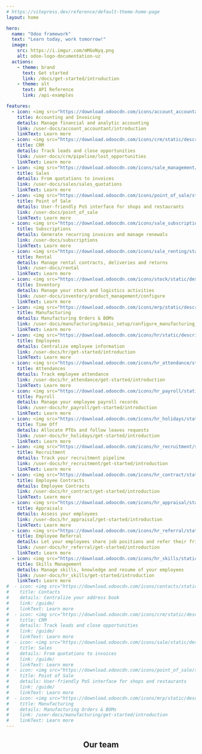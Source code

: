 ```yaml
---
# https://vitepress.dev/reference/default-theme-home-page
layout: home

hero:
  name: "Odoo framework"
  text: "Learn today, work tomorrow!"
  image:
    src: https://i.imgur.com/mMGoNyq.png
    alt: odoo-logo-documentation-uz
  actions:
    - theme: brand
      text: Get started
      link: /docs/get-started/introduction
    - theme: alt
      text: API Reference
      link: /api-examples

features:
  - icon: <img src="https://download.odoocdn.com/icons/account_accountant/static/description/icon.svg"/>
    title: Accounting and Invoicing
    details: Manage financial and analytic accounting
    link: /user-docs/account_accountant/introduction
    linkText: Learn more
  - icon: <img src="https://download.odoocdn.com/icons/crm/static/description/icon.svg"/>
    title: CRM
    details: Track leads and close opportunities
    link: /user-docs/crm/pipeline/lost_opportunities
    linkText: Learn more
  - icon: <img src="https://download.odoocdn.com/icons/sale_management/static/description/icon.svg"/>
    title: Sales
    details: From quotations to invoices
    link: /user-docs/sales/sales_quotations
    linkText: Learn more
  - icon: <img src="https://download.odoocdn.com/icons/point_of_sale/static/description/icon.svg"/>
    title: Point of Sale
    details: User-friendly PoS interface for shops and restaurants
    link: /user-docs/point_of_sale
    linkText: Learn more
  - icon: <img src="https://download.odoocdn.com/icons/sale_subscription/static/description/icon.svg"/>
    title: Subscriptions
    details: Generate recurring invoices and manage renewals
    link: /user-docs/subscriptions
    linkText: Learn more
  - icon: <img src="https://download.odoocdn.com/icons/sale_renting/static/description/icon.svg"/>
    title: Rental
    details: Manage rental contracts, deliveries and returns
    link: /user-docs/rental
    linkText: Learn more
  - icon: <img src="https://download.odoocdn.com/icons/stock/static/description/icon.svg"/>
    title: Inventory
    details: Manage your stock and logistics activities
    link: /user-docs/inventory/product_management/configure
    linkText: Learn more
  - icon: <img src="https://download.odoocdn.com/icons/mrp/static/description/icon.svg"/>
    title: Manufacturing
    details: Manufacturing Orders & BOMs
    link: /user-docs/manufacturing/basic_setup/configure_manufacturing_product
    linkText: Learn more
  - icon: <img src="https://download.odoocdn.com/icons/hr/static/description/icon.svg"/>
    title: Employees
    details: Centralize employee information
    link: /user-docs/hr/get-started/introduction
    linkText: Learn more
  - icon: <img src="https://download.odoocdn.com/icons/hr_attendance/static/description/icon.svg"/>
    title: Attendances
    details: Track employee attendance
    link: /user-docs/hr_attendance/get-started/introduction
    linkText: Learn more
  - icon: <img src="https://download.odoocdn.com/icons/hr_payroll/static/description/icon.svg"/>
    title: Payroll
    details: Manage your employee payroll records
    link: /user-docs/hr_payroll/get-started/introduction
    linkText: Learn more
  - icon: <img src="https://download.odoocdn.com/icons/hr_holidays/static/description/icon.svg"/>
    title: Time Off
    details: Allocate PTOs and follow leaves requests
    link: /user-docs/hr_holidays/get-started/introduction
    linkText: Learn more
  - icon: <img src="https://download.odoocdn.com/icons/hr_recruitment/static/description/icon.svg"/>
    title: Recruitment
    details: Track your recruitment pipeline
    link: /user-docs/hr_recruitment/get-started/introduction
    linkText: Learn more
  - icon: <img src="https://download.odoocdn.com/icons/hr_contract/static/description/icon.svg"/>
    title: Employee Contracts
    details: Employee Contracts
    link: /user-docs/hr_contract/get-started/introduction
    linkText: Learn more
  - icon: <img src="https://download.odoocdn.com/icons/hr_appraisal/static/description/icon.svg"/>
    title: Appraisals
    details: Assess your employees
    link: /user-docs/hr_appraisal/get-started/introduction
    linkText: Learn more
  - icon: <img src="https://download.odoocdn.com/icons/hr_referral/static/description/icon.svg"/>
    title: Employee Referral
    details: Let your employees share job positions and refer their friends
    link: /user-docs/hr_referral/get-started/introduction
    linkText: Learn more
  - icon: <img src="https://download.odoocdn.com/icons/hr_skills/static/description/icon.svg"/>
    title: Skills Management
    details: Manage skills, knowledge and resume of your employees
    link: /user-docs/hr_skills/get-started/introduction
    linkText: Learn more
#  - icon: <img src="https://download.odoocdn.com/icons/contacts/static/description/icon.svg"/>
#    title: Contacts
#    details: Centralize your address book
#    link: /guide/
#    linkText: Learn more
#  - icon: <img src="https://download.odoocdn.com/icons/crm/static/description/icon.svg"/>
#    title: CRM
#    details: Track leads and close opportunities
#    link: /guide/
#    linkText: Learn more
#  - icon: <img src="https://download.odoocdn.com/icons/sale/static/description/icon.svg"/>
#    title: Sales
#    details: From quotations to invoices
#    link: /guide/
#    linkText: Learn more
#  - icon: <img src="https://download.odoocdn.com/icons/point_of_sale/static/description/icon.svg"/>
#    title: Point of Sale
#    details: User-friendly PoS interface for shops and restaurants
#    link: /guide/
#    linkText: Learn more
#  - icon: <img src="https://download.odoocdn.com/icons/mrp/static/description/icon.svg"/>
#    title: Manufacturing
#    details: Manufacturing Orders & BOMs
#    link: /user-docs/manufacturing/get-started/introduction
#    linkText: Learn more
---
```


<script setup>
import { VPTeamMembers } from 'vitepress/theme';

const members = [
  {
    avatar: 'https://www.github.com/zedcentury.png',
    name: 'Asliddin Maxmudov',
    title: 'Creator',
    links: [
      { icon: 'github', link: 'https://github.com/zedcentury' },
      { icon: 'twitter', link: 'https://twitter.com/zedcentury' },
      { icon: 'youtube', link: 'https://youtube.com/zedcentury' },
    ]
  },
]
</script>

<h2 style="text-align: center">Our team</h2>

<VPTeamMembers size="small" :members="members" />
